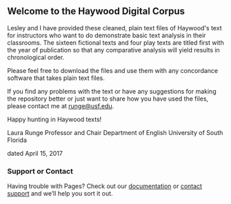 ## Welcome to the Haywood Digital Corpus

Lesley and I have provided these cleaned, plain text files of Haywood's text for instructors who want to do demonstrate basic text analysis in their classrooms. The sixteen fictional texts and four play texts are titled first with the year of publication so that any comparative analysis will yield results in chronological order.

Please feel free to download the files and use them with any concordance software that takes plain text files.

If you find any problems with the text or have any suggestions for making the repository better or just want to share how you have used the files, please contact me at runge@usf.edu.

Happy hunting in Haywood texts!

Laura Runge
Professor and Chair
Department of English
University of South Florida

dated April 15, 2017


### Support or Contact

Having trouble with Pages? Check out our [documentation](https://help.github.com/categories/github-pages-basics/) or [contact support](https://github.com/contact) and we’ll help you sort it out.
